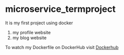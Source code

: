 # microservice_termproject
It is my first project using docker
1. my profile website
2. my blog website

To watch my Dockerfile on DockerHub visit
[Dockerhub](https://hub.docker.com/repository/docker/briankim0809/project1/general) 
